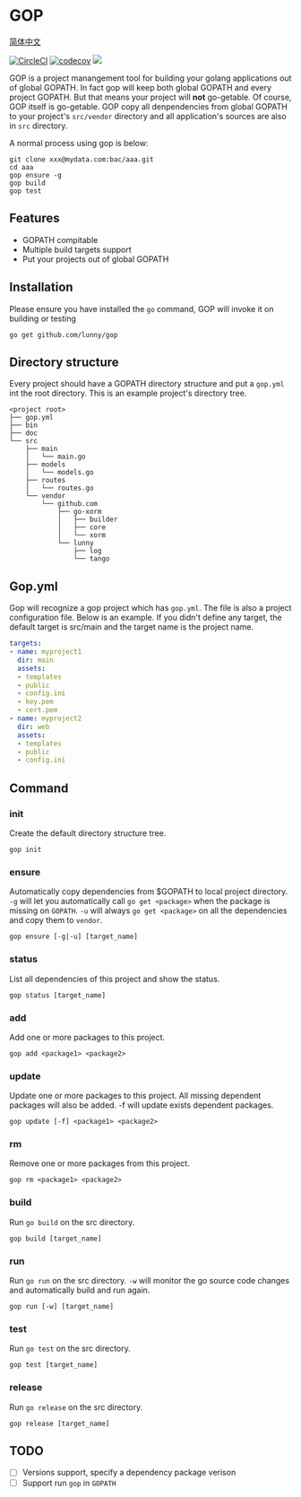 # GOP

[简体中文](README_ZH.md)

[![CircleCI](https://circleci.com/gh/lunny/gop.svg?style=shield)](https://circleci.com/gh/lunny/gop) [![codecov](https://codecov.io/gh/lunny/gop/branch/master/graph/badge.svg)](https://codecov.io/gh/lunny/gop)
[![](https://goreportcard.com/badge/github.com/lunny/gop)](https://goreportcard.com/report/github.com/lunny/gop) 

GOP is a project manangement tool for building your golang applications out of global GOPATH. In fact gop will keep both global GOPATH and every project GOPATH. But that means your project will  **not** go-getable. Of course, GOP itself is go-getable. GOP copy all denpendencies from global GOPATH to your project's `src/vendor` directory and all application's sources are also in `src` directory.

A normal process using gop is below:

```
git clone xxx@mydata.com:bac/aaa.git
cd aaa
gop ensure -g
gop build
gop test
```

## Features

* GOPATH compitable
* Multiple build targets support
* Put your projects out of global GOPATH

## Installation

Please ensure you have installed the `go` command, GOP will invoke it on building or testing

```
go get github.com/lunny/gop
```

## Directory structure

Every project should have a GOPATH directory structure and put a `gop.yml` int the root directory. This is an example project's directory tree.

```
<project root>
├── gop.yml
├── bin
├── doc
└── src
    ├── main
    │   └── main.go
    ├── models
    │   └── models.go
    ├── routes
    │   └── routes.go
    └── vendor
        └── github.com
            ├── go-xorm
            │   ├── builder
            │   ├── core
            │   └── xorm
            └── lunny
                ├── log
                └── tango
```

## Gop.yml

Gop will recognize a gop project which has `gop.yml`. The file is also a project configuration file. Below is an example. If you didn't define any target, the default target is src/main and the target name is the project name.

```yml
targets:
- name: myproject1
  dir: main
  assets:
  - templates
  - public
  - config.ini
  - key.pem
  - cert.pem
- name: myproject2
  dir: web
  assets:
  - templates
  - public
  - config.ini
```

## Command

### init

Create the default directory structure tree.

```
gop init
```

### ensure

Automatically copy dependencies from $GOPATH to local project directory. `-g` will let you automatically call `go get <package>` when the package is missing on `GOPATH`. `-u` will always `go get <package>` on all the dependencies and copy them to `vendor`.

```
gop ensure [-g|-u] [target_name]
```

### status

List all dependencies of this project and show the status.

```
gop status [target_name]
```

### add

Add one or more packages to this project.

```
gop add <package1> <package2>
```

### update

Update one or more packages to this project. All missing dependent packages will also be added.
-f will update exists dependent packages.

```
gop update [-f] <package1> <package2>
```

### rm

Remove one or more packages from this project.

```
gop rm <package1> <package2>
```

### build

Run `go build` on the src directory.

```
gop build [target_name]
```

### run

Run `go run` on the src directory. `-w` will monitor the go source code changes and
automatically build and run again.

```
gop run [-w] [target_name]
```

### test

Run `go test` on the src directory.

```
gop test [target_name]
```

### release

Run `go release` on the src directory.

```
gop release [target_name]
```

## TODO

* [ ] Versions support, specify a dependency package verison
* [ ] Support run `gop` in `GOPATH`